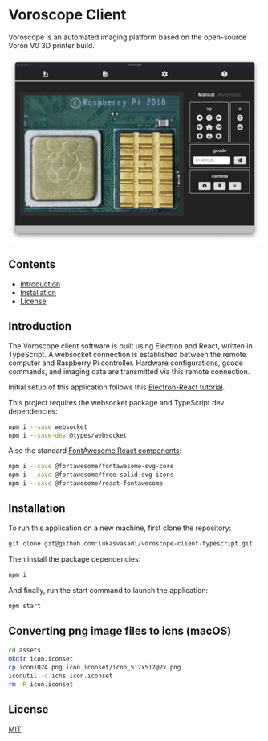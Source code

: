 # Voroscope Client

Voroscope is an automated imaging platform based on the open-source Voron V0 3D printer build.

![Voroscope image stream](images/voroscope_stream.png)

## Contents

- [Introduction](#introduction)
- [Installation](#installation)
- [License](#license)

## Introduction

The Voroscope client software is built using Electron and React, written in TypeScript. A websocket connection is established between the remote computer and Raspberry Pi controller. Hardware configurations, gcode commands, and imaging data are transmitted via this remote connection.

Initial setup of this application follows this [Electron-React tutorial](https://lukasvasadi.github.io/posts/electron-react.html).

This project requires the websocket package and TypeScript dev dependencies:

```zsh
npm i --save websocket
npm i --save-dev @types/websocket
```

Also the standard [FontAwesome React components](https://fontawesome.com/v5/docs/web/use-with/react):

```zsh
npm i --save @fortawesome/fontawesome-svg-core
npm i --save @fortawesome/free-solid-svg-icons
npm i --save @fortawesome/react-fontawesome
```

## Installation

To run this application on a new machine, first clone the repository:

```zsh
git clone git@github.com:lukasvasadi/voroscope-client-typescript.git
```

Then install the package dependencies:

```zsh
npm i
```

And finally, run the start command to launch the application:

```zsh
npm start
```

## Converting png image files to icns (macOS)

```zsh
cd assets
mkdir icon.iconset
cp icon1024.png icon.iconset/icon_512x512@2x.png
iconutil -c icns icon.iconset
rm -R icon.iconset
```

## License

[MIT](https://choosealicense.com/licenses/mit/)
